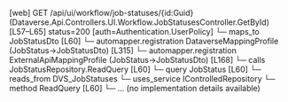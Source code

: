 [web] GET /api/ui/workflow/job-statuses/{id:Guid}  (Dataverse.Api.Controllers.UI.Workflow.JobStatusesController.GetById)  [L57–L65] status=200 [auth=Authentication.UserPolicy]
  └─ maps_to JobStatusDto [L60]
    └─ automapper.registration DataverseMappingProfile (JobStatus->JobStatusDto) [L315]
    └─ automapper.registration ExternalApiMappingProfile (JobStatus->JobStatusDto) [L168]
  └─ calls JobStatusRepository.ReadQuery [L60]
  └─ query JobStatus [L60]
    └─ reads_from DVS_JobStatuses
  └─ uses_service IControlledRepository<JobStatus>
    └─ method ReadQuery [L60]
      └─ ... (no implementation details available)

